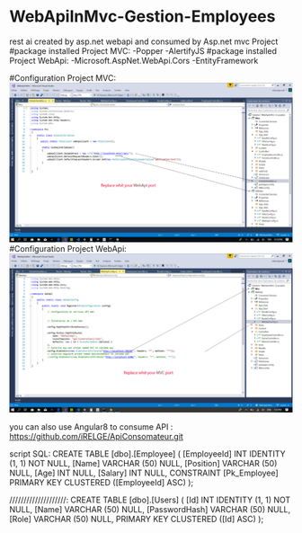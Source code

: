 # WebApiInMvc-Gestion-Employees
rest ai created by asp.net webapi and consumed by Asp.net mvc Project
#package installed Project MVC:
-Popper
-AlertifyJS
#package installed Project WebApi:
-Microsoft.AspNet.WebApi.Cors
-EntityFramework

#Configuration Project MVC:
![Screenshot 1](Capture.jpg)
#Configuration Project WebApi:
![Screenshot 2](Capture2.jpg)



you can also use Angular8 to consume API  :
https://github.com/iRELGE/ApiConsomateur.git

script SQL:
CREATE TABLE [dbo].[Employee] (
    [EmployeeId] INT          IDENTITY (1, 1) NOT NULL,
    [Name]       VARCHAR (50) NULL,
    [Position]   VARCHAR (50) NULL,
    [Age]        INT          NULL,
    [Salary]     INT          NULL,
    CONSTRAINT [Pk_Employee] PRIMARY KEY CLUSTERED ([EmployeeId] ASC)
);


////////////////////:
CREATE TABLE [dbo].[Users] (
    [Id]           INT          IDENTITY (1, 1) NOT NULL,
    [Name]         VARCHAR (50) NULL,
    [PasswordHash] VARCHAR (50) NULL,
    [Role]         VARCHAR (50) NULL,
    PRIMARY KEY CLUSTERED ([Id] ASC)
);
